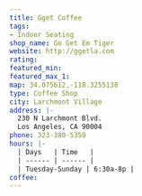 ```yaml
---
title: Gget Coffee
tags:
- Indoor Seating
shop_name: Go Get Em Tiger
website: http://ggetla.com
rating: 
featured_min: 
featured_max_1: 
map: 34.075612,-118.3255138
type: Coffee Shop
city: Larchmont Village
address: |-
  230 N Larchmont Blvd.
  Los Angeles, CA 90004
phone: 323-380-5359
hours: |-
  | Days   | Time   |
  | ------ | ------ |
  | Tuesday-Sunday | 6:30a-8p |
coffee: 
---
```



